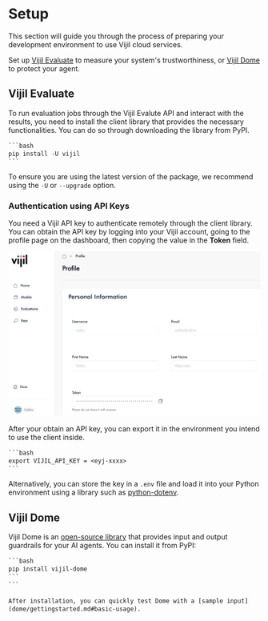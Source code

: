 # Setup

This section will guide you through the process of preparing your development environment to use Vijil cloud services.

Set up [Vijil Evaluate](#vijil-evaluate) to measure your system's trustworthiness, or [Vijil Dome](#vijil-dome) to protect your agent.

## Vijil Evaluate

To run evaluation jobs through the Vijil Evalute API and interact with the results, you need to install the client library that provides the necessary functionalities. You can do so through downloading the library from PyPI.

````{tab} Shell
```bash
pip install -U vijil
```
````

To ensure you are using the latest version of the package, we recommend using the `-U` or `--upgrade` option.

### Authentication using API Keys

You need a Vijil API key to authenticate remotely through the client library. You can obtain the API key by logging into your
Vijil account, going to the profile page on the dashboard, then copying the value in the **Token** field.

![API Token Location | 80%](_static/token-generation.png)

After your obtain an API key, you can export it in the environment you intend to use the client inside.

````{tab} Shell
```bash
export VIJIL_API_KEY = <eyj-xxxx>
```
````

Alternatively, you can store the key in a `.env` file and load it into your Python environment using a library such as [python-dotenv](https://pypi.org/project/python-dotenv/).


## Vijil Dome

Vijil Dome is an [open-source library](https://github.com/vijilAI/vijil-dome) that provides input and output guardrails for your AI agents. You can install it from PyPI:

````{tab} Shell
```bash
pip install vijil-dome
```
```

After installation, you can quickly test Dome with a [sample input](dome/gettingstarted.md#basic-usage).